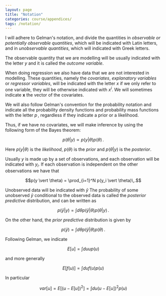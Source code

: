 ```yaml
---
layout: page
title: "Notation"
categories: course/appendices/
tags: /notation/
---
```



I will adhere to Gelman's notation, and divide the quantities in _observable or potentially observable quantities_,
which will be indicated with Latin letters,
and in _unobservable quantities_, which will indicated with Greek letters.

The observable quantity that we are modelling will be usually indicated with the letter $y$
and it is called the _outcome variable_.

When doing regression we also have data that we are not interested in modelling.
These quantities, namely the _covariates_, _explanatory variables_ or _regressor variables_, will be indicated with the letter $x$
if we only refer to one variable, they will be otherwise indicated with $x^i$.
We will sometimes indicate $\mathbf{x}$ the vector of the covariates.


We will also follow Gelman's convention for the probability notation and indicate all the probability density functions
and probability mass functions with the letter $p\,,$ regardless if they indicate
a prior or a likelihood.

Thus, if we have no covariates, we will make inference by using the following form of the Bayes theorem:

$$
p(\theta \vert y) \propto p(y \vert \theta) p(\theta)\,.
$$

Here $p(y \vert \theta)$ is the _likelihood_, $p(\theta)$ is the _prior_ and $p(\theta \vert y)$ is the _posterior_.

Usually $y$ is made up by a set of observations, and each observation will be indicated with $y_i$.
If each observation is independent on the other observations we have that

$$p(y \vert \theta) = \prod_{i=1}^N p(y_i \vert \theta)\,.$$

Unobserved data will be indicated with $\tilde{y}$ 
The probability of some unobserved $\tilde{y}$ conditional to the observed data is called the _posterior predictive_ distribution,
and can be written as

$$ p(\tilde{y} \vert y) = \int d\theta p(\tilde{y} \vert \theta) p(\theta \vert y)\,. $$

On the other hand, the _prior predictive_ distribution is given by

$$ p(\tilde{y}) = \int d\theta p(\tilde{y} \vert \theta) p(\theta) \,.$$

Following Gelman, we indicate

$$
E[u] = \int du u p(u)
$$

and more generally

$$
E[f(u)] = \int du f(u) p(u)
$$

In particular

$$
var[u] = E[(u-E[u])^2] = \int du (u-E[u])^2 p(u)
$$
